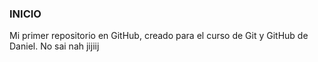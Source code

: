 ### INICIO

Mi primer repositorio en GitHub, creado para el curso de Git y GitHub de Daniel.
No sai nah jijiij
